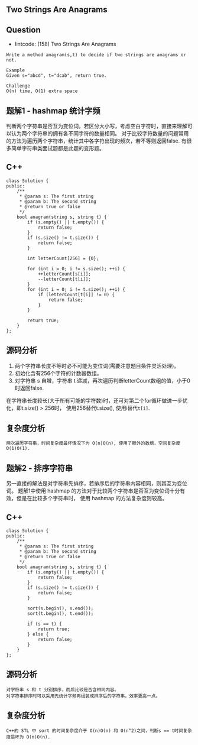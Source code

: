 ## Two Strings Are Anagrams

## Question

- lintcode: (158) Two Strings Are Anagrams

```
Write a method anagram(s,t) to decide if two strings are anagrams or not.

Example
Given s="abcd", t="dcab", return true.

Challenge
O(n) time, O(1) extra space
```


## 题解1 - hashmap 统计字频

判断两个字符串是否互为变位词，若区分大小写，考虑空白字符时，直接来理解可以认为两个字符串的拥有各不同字符的数量相同。
对于比较字符数量的问题常用的方法为遍历两个字符串，统计其中各字符出现的频次，若不等则返回false. 
有很多简单字符串类面试题都是此题的变形题。

## C++

    class Solution {
    public:
        /**
         * @param s: The first string
         * @param b: The second string
         * @return true or false
         */
        bool anagram(string s, string t) {
            if (s.empty() || t.empty()) {
                return false;
            }
            if (s.size() != t.size()) {
                return false;
            }
    
            int letterCount[256] = {0};
    
            for (int i = 0; i != s.size(); ++i) {
                ++letterCount[s[i]];
                --letterCount[t[i]];
            }
            for (int i = 0; i != t.size(); ++i) {
                if (letterCount[t[i]] != 0) {
                    return false;
                }
            }
    
            return true;
        }
    };

## 源码分析

1. 两个字符串长度不等时必不可能为变位词(需要注意题目条件灵活处理)。
2. 初始化含有256个字符的计数器数组。
3. 对字符串 s 自增，字符串 t 递减，再次遍历判断letterCount数组的值，小于0时返回false.

在字符串长度较长(大于所有可能的字符数)时，还可对第二个for循环做进一步优化，即t.size() > 256时，
使用256替代t.size(), 使用i替代`t[i]`.

## 复杂度分析

    两次遍历字符串，时间复杂度最坏情况下为 O(n)O(n), 使用了额外的数组，空间复杂度 O(1)O(1).
    
## 题解2 - 排序字符串

另一直接的解法是对字符串先排序，若排序后的字符串内容相同，则其互为变位词。
题解1中使用 hashmap 的方法对于比较两个字符串是否互为变位词十分有效，但是在比较多个字符串时，
使用 hashmap 的方法复杂度则较高。

## C++

    class Solution {
    public:
        /**
         * @param s: The first string
         * @param b: The second string
         * @return true or false
         */
        bool anagram(string s, string t) {
            if (s.empty() || t.empty()) {
                return false;
            }
            if (s.size() != t.size()) {
                return false;
            }
    
            sort(s.begin(), s.end());
            sort(t.begin(), t.end());
    
            if (s == t) {
                return true;
            } else {
                return false;
            }
        }
    };
    
## 源码分析

    对字符串 s 和 t 分别排序，而后比较是否含相同内容。
    对字符串排序时可以采用先统计字频再组装成排序后的字符串，效率更高一点。
    
## 复杂度分析

    C++的 STL 中 sort 的时间复杂度介于 O(n)O(n) 和 O(n^2)之间，判断s == t时间复杂度最坏为 O(n)O(n).